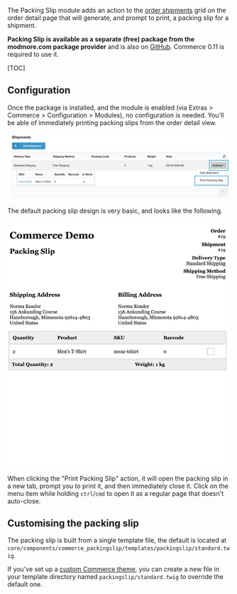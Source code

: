 The Packing Slip module adds an action to the [order shipments](../../Orders/Shipments) grid on the order detail page that will generate, and prompt to print, a packing slip for a shipment.

**Packing Slip is available as a separate (free) package from the modmore.com package provider** and is also on [GitHub](https://github.com/modmore/Commerce_PackingSlip). Commerce 0.11 is required to use it.

[TOC]
 
## Configuration

Once the package is installed, and the module is enabled (via Extras > Commerce > Configuration > Modules), no configuration is needed. You'll be able of immediately printing packing slips from the order detail view.

![Screenshot showing the menu from where you can print the packing slip](../../../images/modules/print-packing-slip.jpg)

The default packing slip design is very basic, and looks like the following.

![Screenshot showing the menu from where you can print the packing slip](../../../images/modules/packing-slip.jpg)

When clicking the "Print Packing Slip" action, it will open the packing slip in a new tab, prompt you to print it, and then immediately close it. Click on the menu item while holding `ctrl`/`cmd` to open it as a regular page that doesn't auto-close.

## Customising the packing slip

The packing slip is built from a single template file, the default is located at `core/components/commerce_packingslip/templates/packingslip/standard.twig`.

If you've set up a [custom Commerce theme](../../Front-end_Theming.md), you can create a new file in your template directory named `packingslip/standard.twig` to override the default one.

